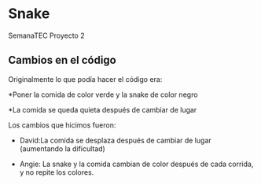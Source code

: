 # Snake
SemanaTEC Proyecto 2
## Cambios en el código

Originalmente lo que podía hacer el código era: 

  *Poner la comida de color verde y la snake de color negro 
  
  *La comida se queda quieta después de cambiar de lugar 

Los cambios que hicimos fueron: 

  * David:La comida se desplaza después de cambiar de lugar (aumentando la dificultad)
  
  * Angie: La snake y la comida cambian de color después de cada corrida, y no repite los colores.  
